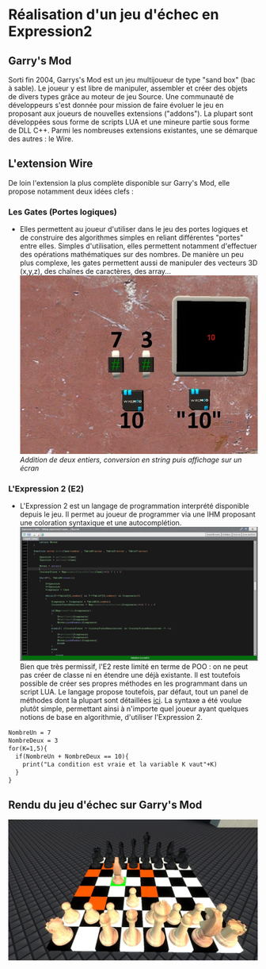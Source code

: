 # Réalisation d'un jeu d'échec en **Expression2**

## Garry's Mod
Sorti fin 2004, Garrys's Mod est un jeu multijoueur de type "sand box" (bac à sable).
Le joueur y est libre de manipuler, assembler et créer des objets de divers types grâce au moteur de jeu Source.
Une communauté de développeurs s'est donnée pour mission de faire évoluer le jeu en proposant aux joueurs de nouvelles extensions ("addons").
La plupart sont développées sous forme de scripts LUA et une mineure partie sous forme de DLL C++.
Parmi les nombreuses extensions existantes, une se démarque des autres : le Wire.

## L'extension Wire
De loin l'extension la plus complète disponible sur Garry's Mod, elle propose notamment deux idées clefs :

### Les Gates (Portes logiques)
- Elles permettent au joueur d'utiliser dans le jeu des portes logiques et de construire des algorithmes simples en reliant différentes "portes" entre elles. Simples d'utilisation, elles permettent notamment d'effectuer des opérations mathématiques sur des nombres.
De manière un peu plus complexe, les gates permettent aussi de manipuler des vecteurs 3D (x,y,z), des chaînes de caractères, des array...
![Apercu Gates](https://github.com/VirgileJallonPeriaux/E2_JeuEchec/blob/master/Images/gates.jpg "Addition de deux entiers, conversion en string puis affichage sur un écran")
*Addition de deux entiers, conversion en string puis affichage sur un écran*

### L'Expression 2 (E2)
- L'Expression 2 est un langage de programmation interprété disponible depuis le jeu.
Il permet au joueur de programmer via une IHM proposant une coloration syntaxique et une autocomplétion.
![Apercu Environnement Developpement](https://github.com/VirgileJallonPeriaux/E2_JeuEchec/blob/master/Images/EnvironnementDeveloppementE2.jpg)
Bien que très permissif, l'E2 reste limité en terme de POO : on ne peut pas créer de classe ni en étendre une déjà existante.
Il est toutefois possible de créer ses propres méthodes en les programmant dans un script LUA.
Le langage propose toutefois, par défaut, tout un panel de méthodes dont la plupart sont détaillées [ici](https://github.com/wiremod/wire/wiki/Expression-2).
La syntaxe a été voulue plutôt simple, permettant ainsi à n'importe quel joueur ayant quelques notions de base en algorithmie, d'utiliser l'Expression 2.

```
NombreUn = 7
NombreDeux = 3
for(K=1,5){
  if(NombreUn + NombreDeux == 10){
    print("La condition est vraie et la variable K vaut"+K)
  }
}
```
## Rendu du jeu d'échec sur Garry's Mod
![Apercu de l'échiquier](https://github.com/VirgileJallonPeriaux/E2_JeuEchec/blob/master/Images/jeuEchec.jpg)
